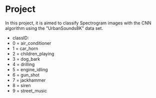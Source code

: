 # Project
In this project, it is aimed to classify Spectrogram images with the CNN algorithm using the "UrbanSounds8K" data set.

* classID:
* 0 = air_conditioner
* 1 = car_horn
* 2 = children_playing
* 3 = dog_bark
* 4 = drilling
* 5 = engine_idling
* 6 = gun_shot
* 7 = jackhammer
* 8 = siren
* 9 = street_music
